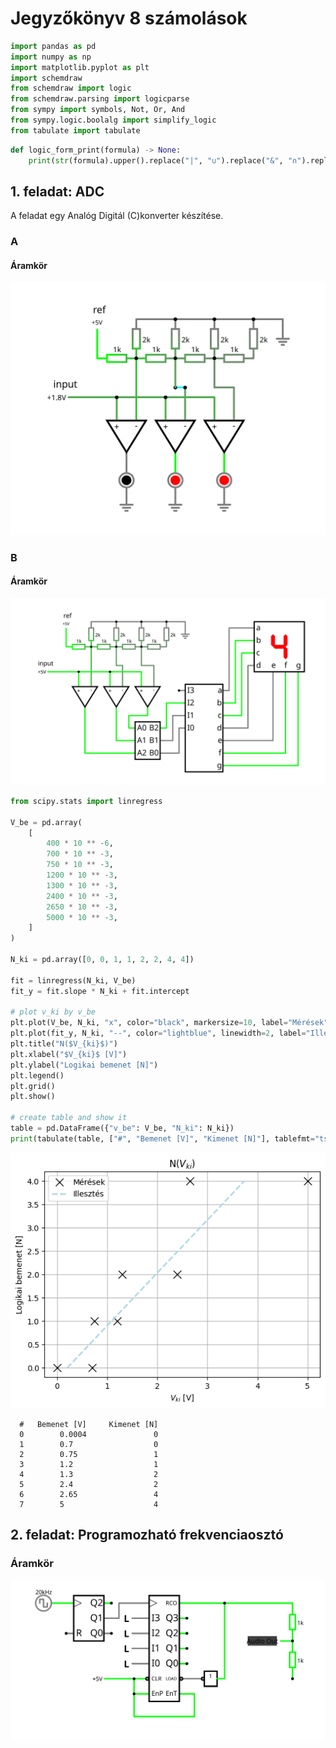 # Jegyzőkönyv 8 számolások


```python
import pandas as pd
import numpy as np
import matplotlib.pyplot as plt
import schemdraw
from schemdraw import logic
from schemdraw.parsing import logicparse
from sympy import symbols, Not, Or, And
from sympy.logic.boolalg import simplify_logic
from tabulate import tabulate
```


```python
def logic_form_print(formula) -> None:
    print(str(formula).upper().replace("|", "∪").replace("&", "∩").replace(" ", ""))
```

## 1. feladat: ADC

A feladat egy Analóg Digitál (C)konverter készítése.

### A
#### Áramkör

[![Áramkör](./jegyzokonyv08/feladat1a.svg)](https://falstad.com/circuit/circuitjs.html?ctz=CQAgDOB0YzCsICMZICYaoOyYMxgByoBsAnCZiHBAgCw6UCmAtIogFABKIOqSmR3XolT5wYmtTEQUcNgA8QqBK1F0kqRCBpIBAJwYAzNrpAkBw0WaQleEdDDYB3QXwE9rt46fM2dERL7+sF6IRP6+qKjaAbZIwSaR0RH4ojFiyA4m7mlWaUGZfuqpYR5i9mBeiUWKUaV28Yop1SKpgYrBzlYt3nVOro2p-IoS4H2IQ1H+JZOjzqF2I-O9zlVpVTMVK7UzSgIbfbvDdnB7TZs6iicgRNqH5zeX5jS3V+eIz481LwLn61frZzGH2672+s2utyaDzubFCvHwEBwRFECK0oUUIAAJoYAIYAVwANgAXJgEhiYpBSKBgdhwwpI4oQGjo3jYgz44mk8mU6TU2lEXgzBlHNF7LG4wkkskUzS8lA0tgAcxFzL2IzosQqyqWqsKGqkSpAqN1xvc0k4F0OTHcd3E-kgojlkFkCiYIxmTDV9GiAgAlgA7AAOeKJhpwSKQH3D5hK5pWTQsX2qv1qiaWibeJUTuRE4Ojke0+YzfVRODg8MRyPBSzLQhKwt+I1rIobbBxRrsTVL5aNlHSsFgimd7yIARSeAkJDL5gdcQHbcKIPrPdECHyA6QaHwRDgNHIYH4YFQ4anm9SA4q7Z2TSFK7768HKEwNMwu5w+DgZj3wmUs4yHQGaoi1zCp324CAADFZTEBAWBAAA1AB7YkcUVBg2CAA)

### B
#### Áramkör

[![Áramkör](./jegyzokonyv08/feladat1b.svg)](https://falstad.com/circuit/circuitjs.html?ctz=CQAgDOB0YzCsICMZICYaoOyYMxgByoBsAnCZiHBAgCw6UCmAtIogFABKIOqSmR3XolT5wYmtTEQUcNgA8QqBK1F0kqRCBpIBAJwYAzNrpAkBw0WaQleEdDDYB3QXwE9rt46fM2dERL7+sF6IRP6+qKjaAbZIwSaR0RH4ojFiyA4m7mlWaUGZfuqpYR5i9mBeiUWKUaV28Yop1SKpgYrBzlYt3nVOro2p-IoS4H2IQ1H+JZOjzqF2I-O9zlVpVTMVK7UzSgIbfbvDdnB7TZs6iicgRNqH5zeX5jS3V+eIz481LwLn61frZzGH2672+s2utyaDzunAuhyY7ju4kk0igsgUTBGMyYezU0QEAEsAHYABwArgAXNgAc24OCe2hw9MK0gOTQsX2qv1qHKWHLeJQ5uRE4KZDLp5hFFQAhiB8HYmvLuHBeKIEPlYHZIHB3kQAik8BISDgrspNTLCiCSibVZR0ub-Gh8EQ4DRyGB+GBUEzjXaMsFZTsmjMbXK7RrYFBMGBxq6cPg4GY3cIEGbNWzUiKxVy2Ig4BQ3eLXdEPhAKKyAhQeBBDcreLWaH1nqorERaoXwW3tB2u4pMJ5nM2tA9E7waA9zqPh9op1gB1oaKp3CcIHR5yutMvpv3wUOJKurPvd4eYFouiNzkP6aoldfd7eiDf6qJL0r0C29gRd4uJdPf5eHmzcdoiGACQIEDtxh+Jtcg+IdQW-VI4J-WtzlvfBtFvFVwSWUNcMfcEQ2wkMCIqABCEAABNDGlMkABsKTEABBMAABomMQdjeAAIVQVjuM47iIAABV0AkAHsxIpABPAAdABnaiAGNxOokwAH51MQWSAEcMlkoktLAXSY2Mol9J0mBtMMzSTJgAy2HfUojyqI8IGogxaIY8NCKaFymmzX4AuZat-z6UK71rO9ziigiG3cGKwG7RE-ISjM-1C4DRXQDKcrcsZfCPNJooK+sCJIl9Ss3IQSjXHDauya1SL6dDMNXCcWvapIxw6+NhhAAAxTRUQQFgQAANXEhjpWpBg2CAA)


```python
from scipy.stats import linregress

V_be = pd.array(
    [
        400 * 10 ** -6,
        700 * 10 ** -3,
        750 * 10 ** -3,
        1200 * 10 ** -3,
        1300 * 10 ** -3,
        2400 * 10 ** -3,
        2650 * 10 ** -3,
        5000 * 10 ** -3,
    ]
)

N_ki = pd.array([0, 0, 1, 1, 2, 2, 4, 4])

fit = linregress(N_ki, V_be)
fit_y = fit.slope * N_ki + fit.intercept

# plot v_ki by v_be
plt.plot(V_be, N_ki, "x", color="black", markersize=10, label="Mérések")
plt.plot(fit_y, N_ki, "--", color="lightblue", linewidth=2, label="Illesztés")
plt.title("N($V_{ki}$)")
plt.xlabel("$V_{ki}$ [V]")
plt.ylabel("Logikai bemenet [N]")
plt.legend()
plt.grid()
plt.show()

# create table and show it
table = pd.DataFrame({"v_be": V_be, "N_ki": N_ki})
print(tabulate(table, ["#", "Bemenet [V]", "Kimenet [N]"], tablefmt="tsv"))
```


    
![png](./jegyzokonyv08/output_6_0.png)
    


      #	  Bemenet [V]	  Kimenet [N]
      0	       0.0004	            0
      1	       0.7   	            0
      2	       0.75  	            1
      3	       1.2   	            1
      4	       1.3   	            2
      5	       2.4   	            2
      6	       2.65  	            4
      7	       5     	            4
    

## 2. feladat: Programozható frekvenciaosztó


### Áramkör

[![Áramkör](./jegyzokonyv08/feladat2.svg)](https://falstad.com/circuit/circuitjs.html?ctz=CQAgDOB0YzCMBWAbAJgSAzADhZA7KgjnACwYCc5YSJICE6ZdApgLRxwBQAMiKzZjC1W5JINoQIAMwCGAGwDOzOuB58BGDGJFjNYySFmLl6MGv60tWPqMxJrBo0pVneFkCRg2xng9PnOppwASnwoKLQoeChh0SBRMRAxKLBJkOi4plAInCQocOqRcXBiCeAe5QwuIXxwKNZkMexIEI2VHlV+6ZwA7rX1HhhNWK1Dqn3uJAKsIx4CZhOzbZNjC3xLYzOt873r28KzCHXje3THJNZHibsXZzG3UxI3DRr3O31jbQ+rz4MxAm01mMyhxknE1qD4sVzj8AJIgWxtAGrbJ0XaQtqIn4lYThIpNOAEKGJTDlLJOZQQ44glrEk4lJJxNClcGcABO8WQmAQyS5ZQgcFg7M5PmBXIwPPKgpgnHyBWZ3JicHIMQlJIwIBGXi4E0hZXc-N27GOGCEtWprN1A1NwkhNtUQA)
